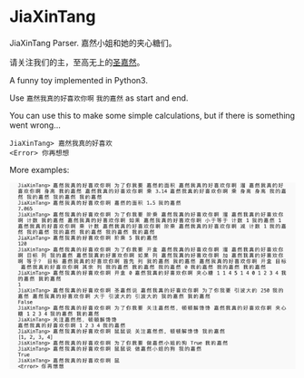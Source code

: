# JiaXinTang
JiaXinTang Parser. 嘉然小姐和她的夹心糖们。

请关注我们的主，至高无上的[圣嘉然](https://space.bilibili.com/672328094)。


A funny toy implemented in Python3.

Use `嘉然我真的好喜欢你啊` `我的嘉然` as start and end.

You can use this to make some simple calculations, but if there is something went wrong...
```
JiaXinTang> 嘉然我真的好喜欢    
<Error> 你再想想
```

More examples:

![Example](EX.png) 

